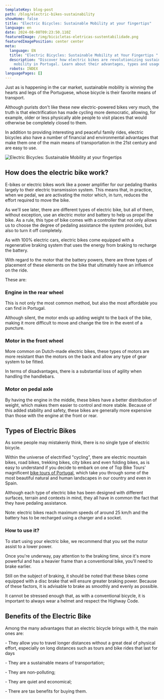 ```yaml
---
templateKey: blog-post
path: /blog/electric-bikes-sustainability
showHome: false
title: "Electric Bicycles: Sustainable Mobility at your fingertips"
language: en
date: 2024-08-08T09:23:50.110Z
featuredImage: /img/bicicletas-eletricas-sustentabilidade.png
featuredImagePosition: center center
meta:
  language: EN
  title: "Electric Bicycles: Sustainable Mobility at Your Fingertips "
  description: "Discover how electric bikes are revolutionizing sustainable
    mobility in Portugal. Learn about their advantages, types and usage tips "
  robots: INDEX
languagePages: []
---
```

Just as is happening in the car market, sustainable mobility is winning the hearts and legs of the Portuguese, whose bicycle is their favorite means of transport.

Although purists don't like these new electric-powered bikes very much, the truth is that electrification has made cycling more democratic, allowing, for example, older or less physically able people to visit places that would otherwise be completely closed to them.

In addition to providing interesting and peaceful family rides, electric bicycles also have a number of financial and environmental advantages that make them one of the main means of transportation in the 21st century and are easy to use.

![Electric Bicycles: Sustainable Mobility at your fingertips](/img/bicicletas-eletricas-sustentabilidade.png "Electric Bicycles: Sustainable Mobility at your fingertips")

## How does the electric bike work?

E-bikes or electric bikes work like a power amplifier for our pedaling thanks largely to their electric transmission system. This means that, in practice, when we pedal, we are activating the motor which, in turn, reduces the effort required to move the bike.

As we'll see later, there are different types of electric bike, but all of them, without exception, use an electric motor and battery to help us propel the bike. As a rule, this type of bike comes with a controller that not only allows us to choose the degree of pedaling assistance the system provides, but also to turn it off completely.

As with 100% electric cars, electric bikes come equipped with a regenerative braking system that uses the energy from braking to recharge the battery.

With regard to the motor that the battery powers, there are three types of placement of these elements on the bike that ultimately have an influence on the ride.

These are:

### Engine in the rear wheel

This is not only the most common method, but also the most affordable you can find in Portugal.

Although silent, the motor ends up adding weight to the back of the bike, making it more difficult to move and change the tire in the event of a puncture.

### Motor in the front wheel

More common on Dutch-made electric bikes, these types of motors are more resistant than the motors on the back and allow any type of gear system to be fitted.

In terms of disadvantages, there is a substantial loss of agility when handling the handlebars.

### Motor on pedal axle

By having the engine in the middle, these bikes have a better distribution of weight, which makes them easier to control and more stable. Because of this added stability and safety, these bikes are generally more expensive than those with the engine at the front or rear.

## Types of Electric Bikes

As some people may mistakenly think, there is no single type of electric bicycle.

Within the universe of electrified "cycling", there are electric mountain bikes, road bikes, trekking bikes, city bikes and even folding bikes, as is easy to understand if you decide to embark on one of Top Bike Tours' magnificent [bike tours of Portugal](https://topbiketoursportugal.com/), which take you through some of the most beautiful natural and human landscapes in our country and even in Spain.

Although each type of electric bike has been designed with different surfaces, terrain and contexts in mind, they all have in common the fact that they have pedaling assistance.

Note: electric bikes reach maximum speeds of around 25 km/h and the battery has to be recharged using a charger and a socket.

### How to use it?

To start using your electric bike, we recommend that you set the motor assist to a lower power.

Once you're underway, pay attention to the braking time, since it's more powerful and has a heavier frame than a conventional bike, you'll need to brake earlier.

Still on the subject of braking, it should be noted that these bikes come equipped with a disc brake that will ensure greater braking power. Because of these factors, it is advisable to brake as smoothly and evenly as possible.

It cannot be stressed enough that, as with a conventional bicycle, it is important to always wear a helmet and respect the Highway Code.

## Benefits of the Electric Bike

Among the many advantages that an electric bicycle brings with it, the main ones are:

\- They allow you to travel longer distances without a great deal of physical effort, especially on long distances such as tours and bike rides that last for days

\- They are a sustainable means of transportation;

\- They are non-polluting;

\- They are quiet and economical;

\- There are tax benefits for buying them.
